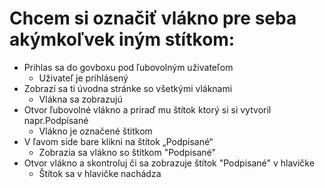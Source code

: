 # Chcem si označiť vlákno pre seba akýmkoľvek iným stítkom:
- Prihlas sa do govboxu pod ľubovolným uživateľom
  - Uživateľ je prihlásený
- Zobrazí sa ti úvodna stránke so všetkými vláknami
  - Vlákna sa zobrazujú
- Otvor ľubovolné vlákno a priraď mu štítok ktorý si si vytvoril napr.Podpísané
  - Vlákno je označené štitkom 
- V ľavom side bare klikni na štítok „Podpisané“
  - Zobrazia sa vlákno so štítkom "Podpisané"
- Otvor vlákno a skontroluj či sa zobrazuje štítok "Podpisané" v hlavičke
  - Štítok sa v hlavičke nachádza